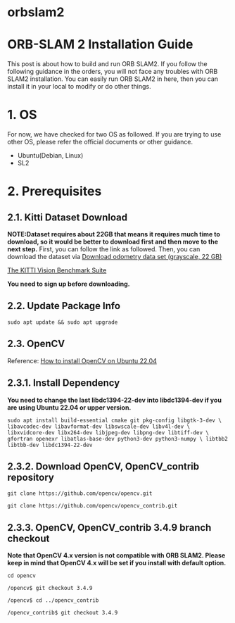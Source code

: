 # orbslam2
# ORB-SLAM 2 Installation Guide
This post is about how to build and run ORB SLAM2. If you follow the following guidance in the orders, you will not face any troubles with ORB SLAM2 installation. You can easily run ORB SLAM2 in here, then you can install it in your local to modify or do other things.

# 1. OS
For now, we have checked for two OS as followed. If you are trying to use other OS, please refer the official documents or other guidance.

- Ubuntu(Debian, Linux)
- SL2

# 2. Prerequisites
## 2.1. Kitti Dataset Download

**NOTE:Dataset requires about 22GB that means it requires much time to download, so it would be better to download first and then move to the next step.**
First, you can follow the link as followed. Then, you can download the dataset via [Download odometry data set (grayscale, 22 GB)](https://www.cvlibs.net/datasets/kitti/user_login.php)

[The KITTI Vision Benchmark Suite](https://www.cvlibs.net/datasets/kitti/user_login.php)

 **You need to sign up before downloading.**

## 2.2. Update Package Info

`sudo apt update && sudo apt upgrade`

## 2.3. OpenCV

Reference: [How to install OpenCV on Ubuntu 22.04](https://linuxize.com/post/how-to-install-opencv-on-ubuntu-18-04/)


## 2.3.1. Install Dependency
 **You need to change the last libdc1394-22-dev into libdc1394-dev if you are using Ubuntu 22.04 or upper version.**

 `sudo apt install build-essential cmake git pkg-config libgtk-3-dev \
 libavcodec-dev libavformat-dev libswscale-dev libv4l-dev \
 libxvidcore-dev libx264-dev libjpeg-dev libpng-dev libtiff-dev \
 gfortran openexr libatlas-base-dev python3-dev python3-numpy \
 libtbb2 libtbb-dev libdc1394-22-dev`
 ## 2.3.2. Download OpenCV, OpenCV_contrib repository

 `git clone https://github.com/opencv/opencv.git`
 
 `git clone https://github.com/opencv/opencv_contrib.git`

## 2.3.3. OpenCV, OpenCV_contrib 3.4.9 branch checkout

**Note that OpenCV 4.x version is not compatible with ORB SLAM2. Please keep in mind that OpenCV 4.x will be set if you install with default option.**

`cd opencv`

`/opencv$ git checkout 3.4.9`

`/opencv$ cd ../opencv_contrib`

`/opencv_contrib$ git checkout 3.4.9`










 
